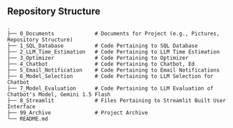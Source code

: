 ## Repository Structure
    .
    ├── 0_Documents             # Documents for Project (e.g., Pictures, Repository Structure)
    ├── 1_SQL_Database          # Code Pertaining to SQL Database
    ├── 2_LLM_Time_Estimation   # Code Pertaining to LLM Time Estimation
    ├── 3_Optimizer             # Code Pertaining to Optimizer
    ├── 4_Chatbot               # Code Pertaining to Chatbot, Ed
    ├── 5_Email_Notification    # Code Pertaining to Email Notifications
    ├── 6_Model_Selection       # Code Pertaining to LLM Selection for Chatbot
    ├── 7_Model_Evaluation      # Code Pertaining to LLM Evaluation of Chatbot's Model, Gemini 1.5 Flash
    ├── 8_Streamlit             # Files Pertaining to Streamlit Built User Interface
    ├── 99_Archive              # Project Archive
    └── README.md
